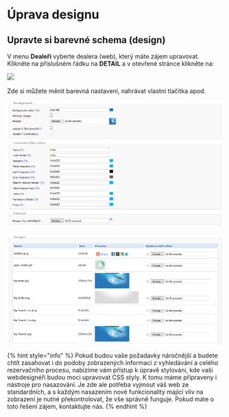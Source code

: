 # Úprava designu

## Upravte si barevné schema \(design\)   <a id="upravte-si-barevn&#xE9;-schema-design"></a>

V menu **Dealeři** vyberte dealera \(web\), který máte zájem upravovat. Klikněte na příslušném řádku na **DETAIL** a v otevřené stránce klikněte na:

![](https://travelport.gitbooks.io/gol-ibe-cz/content/assets/NastaveniFE.png)

Zde si můžete měnit barevná nastavení, nahrávat vlastní tlačítka apod.

![](../.gitbook/assets/image%20%2812%29.png)

![](../.gitbook/assets/image%20%2830%29.png)

{% hint style="info" %}
Pokud budou vaše požadavky náročnější a budete chtít zasahovat i do podoby zobrazených informací z vyhledávání a celého rezervačního procesu, nabízíme vám přístup k úpravě stylování, kde vaši webdesignéři budou moci upravovat CSS styly. K tomu máme připraveny i nástroje pro nasazování. Je zde ale potřeba vyjmout váš web ze standardních, a s každým nasazením nové funkcionality mající vliv na zobrazení je nutné překontrolovat, že vše správně funguje. Pokud máte o toto řešení zájem, kontaktujte nás.
{% endhint %}

